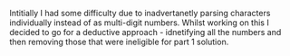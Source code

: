 Intitially I had some difficulty due to inadvertanetly parsing characters individually instead of as multi-digit numbers. Whilst working on this I decided to go for a deductive approach - idnetifying all the numbers and then removing those that were ineligible for part 1 solution.